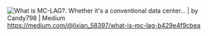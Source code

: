 ![What is MC-LAG?. Whether it's a conventional data center… | by Candy798 |  Medium](https://miro.medium.com/v2/resize:fit:1104/1*wCn2H8zzZEKNf8kNTPq4eg.png)
https://medium.com/@lixian_58397/what-is-mc-lag-b429e4f9cbea
<!--stackedit_data:
eyJoaXN0b3J5IjpbLTIxMzcxNDk2MjBdfQ==
-->